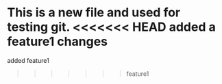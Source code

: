 This is a new file and used for testing git. 
<<<<<<< HEAD
added a feature1 changes
=======
added feature1
>>>>>>> feature1
